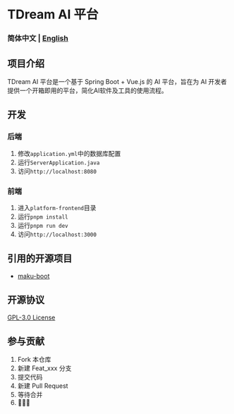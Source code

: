 # TDream AI 平台

### 简体中文 | [English](./README_EN.md)

## 项目介绍
TDream AI 平台是一个基于 Spring Boot + Vue.js 的 AI 平台，旨在为 AI 开发者提供一个开箱即用的平台，简化AI软件及工具的使用流程。

## 开发
### 后端
1. 修改`application.yml`中的数据库配置
2. 运行`ServerApplication.java`
3. 访问`http://localhost:8080`

### 前端
1. 进入`platform-frontend`目录
2. 运行`pnpm install`
3. 运行`pnpm run dev`
4. 访问`http://localhost:3000`

## 引用的开源项目
- [maku-boot](./license/MAKU)

## 开源协议
[GPL-3.0 License](./LICENSE)

## 参与贡献
1. Fork 本仓库
2. 新建 Feat_xxx 分支
3. 提交代码
4. 新建 Pull Request
5. 等待合并
6. 🎉🎉🎉
